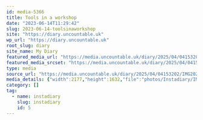 ```yaml
---
id: media-5366
title: Tools in a workshop
date: "2023-06-14T11:29:42"
slug: 2023-06-14-toolsinaworkshop
site: "https://diary.uncountable.uk"
wp_url: "https://diary.uncountable.uk"
root_slug: diary
site_name: My Diary
featured_media_url: "https://media.uncountable.uk/diary/2025/04/04153202/IMG20230614122942.webp"
featured_media_srcset: "https://media.uncountable.uk/diary/2025/04/04153202/IMG20230614122942-300x225.webp 300w, https://media.uncountable.uk/diary/2025/04/04153202/IMG20230614122942-1024x768.webp 1024w, https://media.uncountable.uk/diary/2025/04/04153202/IMG20230614122942-150x150.webp 150w, https://media.uncountable.uk/diary/2025/04/04153202/IMG20230614122942-640x480.webp 640w, https://media.uncountable.uk/diary/2025/04/04153202/IMG20230614122942.webp 2177w"
type: media
source_url: "https://media.uncountable.uk/diary/2025/04/04153202/IMG20230614122942.webp"
media_details: {"width":2177,"height":1632,"file":"photos/Instadiary/IMG20230614122942.webp","filesize":186478,"sizes":{"medium":{"file":"IMG20230614122942-300x225.webp","width":300,"height":225,"filesize":23492,"mime_type":"image/webp","source_url":"https://media.uncountable.uk/diary/2025/04/04153202/IMG20230614122942-300x225.webp"},"large":{"file":"IMG20230614122942-1024x768.webp","width":1024,"height":768,"filesize":144276,"mime_type":"image/webp","source_url":"https://media.uncountable.uk/diary/2025/04/04153202/IMG20230614122942-1024x768.webp"},"thumbnail":{"file":"IMG20230614122942-150x150.webp","width":150,"height":150,"filesize":9322,"mime_type":"image/webp","source_url":"https://media.uncountable.uk/diary/2025/04/04153202/IMG20230614122942-150x150.webp"},"mobwidth":{"file":"IMG20230614122942-640x480.webp","width":640,"height":480,"filesize":75090,"mime_type":"image/webp","source_url":"https://media.uncountable.uk/diary/2025/04/04153202/IMG20230614122942-640x480.webp"},"full":{"file":"IMG20230614122942.webp","width":2177,"height":1632,"mime_type":"image/webp","source_url":"https://media.uncountable.uk/diary/2025/04/04153202/IMG20230614122942.webp"}},"image_meta":{"aperture":"0","credit":"","camera":"","caption":"","created_timestamp":"0","copyright":"","focal_length":"0","iso":"0","shutter_speed":"0","title":"","orientation":"0","keywords":[]}}
category: []
tag:
  - name: instadiary
    slug: instadiary
    id: 5
---
```


